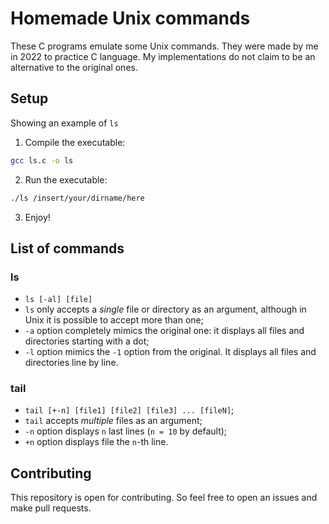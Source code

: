 # Homemade Unix commands
These C programs emulate some Unix commands. They were made by me in 2022 to practice C language.
My implementations do not claim to be an alternative to the original ones.

## Setup
Showing an example of `ls`
1. Compile the executable:
  ```bash
  gcc ls.c -o ls 
  ```
2. Run the executable:
  ```bash
  ./ls /insert/your/dirname/here
  ```
3. Enjoy!

## List of commands
### ls
- `ls [-al] [file]`
- `ls` only accepts a *single* file or directory as an argument, although in Unix it is possible to accept more than one;
- `-a` option completely mimics the original one: it displays all files and directories starting with a dot;
- `-l` option mimics the `-1` option from the original. It displays all files and directories line by line.

### tail
- `tail [+-n] [file1] [file2] [file3] ... [fileN]`;
- `tail` accepts *multiple* files as an argument;
- `-n` option displays `n` last lines (`n = 10` by default);
- `+n` option displays file the `n`-th line.

## Contributing
This repository is open for contributing. So feel free to open an issues and make pull requests.
